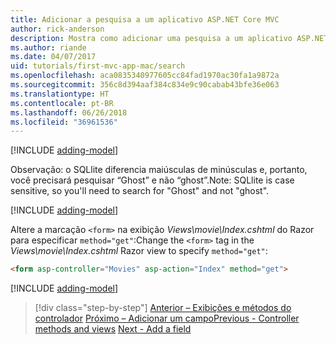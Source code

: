 ```yaml
---
title: Adicionar a pesquisa a um aplicativo ASP.NET Core MVC
author: rick-anderson
description: Mostra como adicionar uma pesquisa a um aplicativo ASP.NET Core MVC simples
ms.author: riande
ms.date: 04/07/2017
uid: tutorials/first-mvc-app-mac/search
ms.openlocfilehash: aca0835340977605cc84fad1970ac30fa1a9872a
ms.sourcegitcommit: 356c8d394aaf384c834e9c90cabab43bfe36e063
ms.translationtype: HT
ms.contentlocale: pt-BR
ms.lasthandoff: 06/26/2018
ms.locfileid: "36961536"
---
```

[!INCLUDE [adding-model](../../includes/mvc-intro/search1.md)]

<span data-ttu-id="8fd44-103">Observação: o SQLlite diferencia maiúsculas de minúsculas e, portanto, você precisará pesquisar “Ghost” e não “ghost”.</span><span class="sxs-lookup"><span data-stu-id="8fd44-103">Note: SQLlite is case sensitive, so you'll need to search for "Ghost" and not "ghost".</span></span>

[!INCLUDE [adding-model](../../includes/mvc-intro/search2.md)]

<span data-ttu-id="8fd44-104">Altere a marcação `<form>` na exibição *Views\movie\Index.cshtml* do Razor para especificar `method="get"`:</span><span class="sxs-lookup"><span data-stu-id="8fd44-104">Change the `<form>` tag in the *Views\movie\Index.cshtml* Razor view to specify `method="get"`:</span></span>

```html
<form asp-controller="Movies" asp-action="Index" method="get">
```

[!INCLUDE [adding-model](../../includes/mvc-intro/search3.md)]

> [!div class="step-by-step"]
> <span data-ttu-id="8fd44-105">[Anterior – Exibições e métodos do controlador](controller-methods-views.md)
> [Próximo – Adicionar um campo](new-field.md)</span><span class="sxs-lookup"><span data-stu-id="8fd44-105">[Previous - Controller methods and views](controller-methods-views.md)
[Next - Add a field](new-field.md)</span></span>
